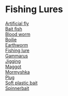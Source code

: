 # Fishing Lures
[Artificial fly](https://en.wikipedia.org/wiki/Artificial_fly)<br>
[Bait fish](https://en.wikipedia.org/wiki/Bait_fish)<br>
[Blood worm](https://en.wikipedia.org/wiki/Blood_worm)<br>
[Boilie](https://en.wikipedia.org/wiki/Boilie)<br>
[Earthworm](https://en.wikipedia.org/wiki/Earthworm)<br>
[Fishing lure](https://en.wikipedia.org/wiki/Fishing_lure)<br>
[Gammarus](https://en.wikipedia.org/wiki/Gammarus)<br>
[Jigging](https://en.wikipedia.org/wiki/Jigging)<br>
[Maggot](https://en.wikipedia.org/wiki/Maggot)<br>
[Mormyshka](https://en.wikipedia.org/wiki/Mormyshka)<br>
[Plug](https://en.wikipedia.org/wiki/Plug_(fishing))<br>
[Soft plastic bait](https://en.wikipedia.org/wiki/Soft_plastic_bait)<br>
[Spinnerbait](https://en.wikipedia.org/wiki/Spinnerbait)<br>
